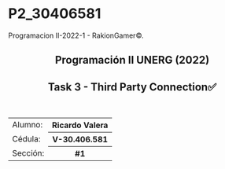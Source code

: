 # P2_30406581
Programacion II-2022-1 - RakionGamer©.
<h2 align="center">Programación II UNERG (2022)</h2>
<h2 align="center">Task 3 - Third Party Connection✅</h2>

<br>
<table>
  <tr>
    <td>Alumno: </td>
    <th>Ricardo Valera</th>
  </tr>
  <tr>
    <td>Cédula: </td>
    <th>V-30.406.581</th>
  </tr>
  <tr>
    <td>Sección: </td>
    <th>#1</th>
  </tr>
</table>
